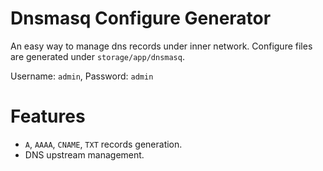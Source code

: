 # Dnsmasq Configure Generator

An easy way to manage dns records under inner network. Configure files are generated under `storage/app/dnsmasq`.

Username: `admin`, Password: `admin`

# Features

- `A`, `AAAA`, `CNAME`, `TXT` records generation.
- DNS upstream management.
